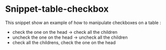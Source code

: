 # Snippet-table-checkbox

This snippet show an example of how to manipulate checkboxes on a table :
- check the one on the head -> check all the children
- uncheck the one on the head -> uncheck all the children
- check all the childrens, check the one on the head
